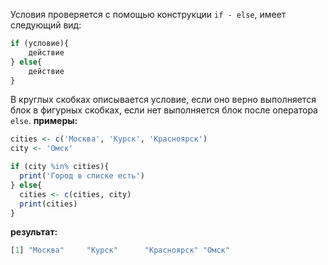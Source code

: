 Условия проверяется с помощью конструкции `if - else`, имеет следующий вид:
```R
if (условие){
	действие
} else{
	действие
}
```
В круглых скобках описывается условие, если оно верно выполняется блок в фигурных скобках, если нет выполняется блок после оператора `else`.
**примеры:**
```R
cities <- c('Москва', 'Курск', 'Красноярск')
city <- 'Омск'

if (city %in% cities){
  print('Город в списке есть')
} else{
  cities <- c(cities, city)
  print(cities)
}
```
**результат:**
```R
[1] "Москва"     "Курск"      "Красноярск" "Омск"
```
